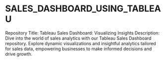 # SALES_DASHBOARD_USING_TABLEAU
Repository Title: Tableau Sales Dashboard: Visualizing Insights  Description: Dive into the world of sales analytics with our Tableau Sales Dashboard repository. Explore dynamic visualizations and insightful analytics tailored for sales data, empowering businesses to make informed decisions and drive growth.
